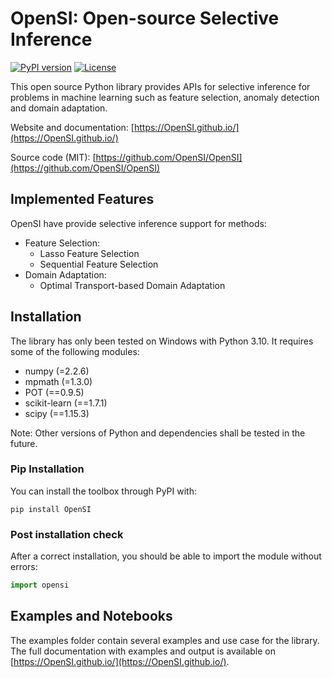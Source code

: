 # OpenSI: Open-source Selective Inference

[![PyPI version](https://badge.fury.io/py/OpenSI.svg)](https://badge.fury.io/py/OpenSI)
[![License](https://anaconda.org/conda-forge/pot/badges/license.svg)](https://github.com/OpenSI/OpenSI/blob/master/LICENSE)

This open source Python library provides APIs for selective inference for problems in machine learning such as feature selection, anomaly detection and domain adaptation.

Website and documentation: [https://OpenSI.github.io/](https://OpenSI.github.io/)

Source code (MIT): [https://github.com/OpenSI/OpenSI](https://github.com/OpenSI/OpenSI)

## Implemented Features

OpenSI have provide selective inference support for methods:

* Feature Selection:
    * Lasso Feature Selection
    * Sequential Feature Selection
* Domain Adaptation:
    * Optimal Transport-based Domain Adaptation

## Installation

The library has only been tested on Windows with Python 3.10. It requires some of the following modules:
- numpy (=2.2.6)
- mpmath (=1.3.0)
- POT (==0.9.5)
- scikit-learn (==1.7.1)
- scipy (==1.15.3)

Note: Other versions of Python and dependencies shall be tested in the future.

### Pip Installation

You can install the toolbox through PyPI with:

```console
pip install OpenSI
```

### Post installation check
After a correct installation, you should be able to import the module without errors:

```python
import opensi
```

## Examples and Notebooks

The examples folder contain several examples and use case for the library. The full documentation with examples and output is available on [https://OpenSI.github.io/](https://OpenSI.github.io/).